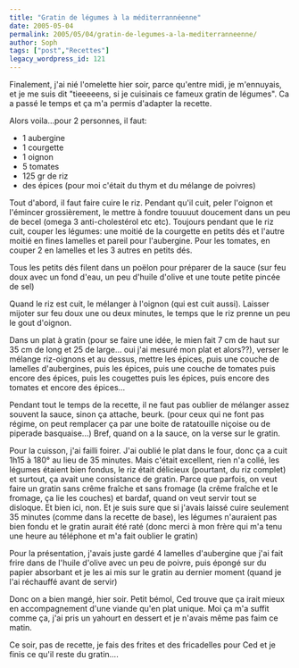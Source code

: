 ```yaml
---
title: "Gratin de légumes à la méditerrannéenne"
date: 2005-05-04
permalink: 2005/05/04/gratin-de-legumes-a-la-mediterranneenne/
author: Soph
tags: ["post","Recettes"]
legacy_wordpress_id: 121
---
```


Finalement, j'ai nié l'omelette hier soir, parce qu'entre midi, je m'ennuyais, et je me suis dit "tieeeeens, si je cuisinais ce fameux gratin de légumes". Ca a passé le temps et ça m'a permis d'adapter la recette.

Alors voila...pour 2 personnes, il faut:
<ul>
	<li>1 aubergine</li>
	<li>1 courgette</li>
	<li>1 oignon</li>
	<li>5 tomates</li>
	<li>125 gr de riz</li>
	<li>des épices (pour moi c'était du thym et du mélange de poivres)</li>
</ul>

<!-- excerpt -->

Tout d'abord, il faut faire cuire le riz.
Pendant qu'il cuit, peler l'oignon et l'émincer grossièrement, le mettre à fondre touuuut doucement dans un peu de becel (omega 3 anti-cholestérol etc etc). Toujours pendant que le riz cuit, couper les légumes: une moitié de la courgette en petits dés et l'autre moitié en fines lamelles et pareil pour l'aubergine. Pour les tomates, en couper 2 en lamelles et les 3 autres en petits dés.

Tous les petits dés filent dans un poëlon pour préparer de la sauce (sur feu doux avec un fond d'eau, un peu d'huile d'olive et une toute petite pincée de sel)

Quand le riz est cuit, le mélanger à l'oignon (qui est cuit aussi). Laisser mijoter sur feu doux une ou deux minutes, le temps que le riz prenne un peu le gout d'oignon.

Dans un plat à gratin (pour se faire une idée, le mien fait 7 cm de haut sur 35 cm de long et 25 de large... oui j'ai mesuré mon plat et alors??), verser le mélange riz-oignons et au dessus, mettre les épices, puis une couche de lamelles d'aubergines, puis les épices, puis une couche de tomates puis encore des épices, puis les cougettes puis les épices, puis encore des tomates et encore des épices...

Pendant tout le temps de la recette, il ne faut pas oublier de mélanger assez souvent la sauce, sinon ça attache, beurk. (pour ceux qui ne font pas régime, on peut remplacer ça par une boite de ratatouille niçoise ou de piperade basquaise...)
Bref, quand on a la sauce, on la verse sur le gratin.

Pour la cuisson, j'ai failli foirer. J'ai oublié le plat dans le four, donc ça a cuit 1h15 à 180° au lieu de 35 minutes. Mais c'était excellent, rien n'a collé, les légumes étaient bien fondus, le riz était délicieux (pourtant, du riz complet) et surtout, ça avait une consistance de gratin. Parce que parfois, on veut faire un gratin sans crême fraîche et sans fromage (la crême fraîche et le fromage, ça lie les couches) et bardaf, quand on veut servir tout se disloque. Et bien ici, non. Et je suis sure que si j'avais laissé cuire seulement 35 minutes (comme dans la recette de base), les légumes n'auraient pas bien fondu et le gratin aurait été raté (donc merci à mon frère qui m'a tenu une heure au téléphone et m'a fait oublier le gratin)

Pour la présentation, j'avais juste gardé 4 lamelles d'aubergine que j'ai fait frire dans de l'huile d'olive avec un peu de poivre, puis épongé sur du papier absorbant et je les ai mis sur le gratin au dernier moment (quand je l'ai réchauffé avant de servir)

Donc on a bien mangé, hier soir. Petit bémol, Ced trouve que ça irait mieux en accompagnement d'une viande qu'en plat unique. Moi ça m'a suffit comme ça, j'ai pris un yahourt en dessert et je n'avais même pas faim ce matin.

Ce soir, pas de recette, je fais des frites et des fricadelles pour Ced et je finis ce qu'il reste du gratin....
